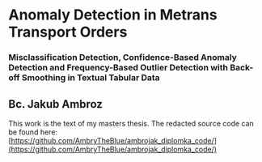 # Anomaly Detection in Metrans Transport Orders
### Misclassification Detection, Confidence-Based Anomaly Detection and Frequency-Based Outlier Detection with Back-off Smoothing in Textual Tabular Data
## Bc. Jakub Ambroz

This work is the text of my masters thesis. The redacted source code can be found here: [https://github.com/AmbryTheBlue/ambrojak_diplomka_code/](https://github.com/AmbryTheBlue/ambrojak_diplomka_code/)

